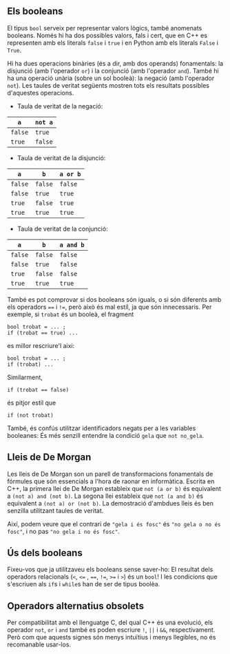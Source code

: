 ## Els booleans

El tipus `bool` serveix per representar valors lògics, també anomenats booleans. Només
hi ha dos possibles valors, fals i cert, que en C++ es representen amb els
literals `false` i `true` i en Python amb els literals `False` i `True`.

Hi ha dues operacions binàries (és a dir, amb dos operands) fonamentals:
la disjunció (amb l'operador `or`)
i la conjunció (amb l'operador `and`).
També hi ha una operació unària (sobre un sol booleà):
la negació (amb l'operador `not`).
Les taules de veritat següents mostren tots
els resultats possibles d'aquestes operacions.

- Taula de veritat de la negació:

| `a`        | `not a`    |
| ---------- | ---------- |
|  `false`   |  `true`    |
|  `true`    |  `false`   |

- Taula de veritat de la disjunció:

| `a`  | `b`  | `a or b` |
| ---- | ---- | --------- |
|  `false`   |  `false`   | `false` |
|  `false`   |  `true`    | `true`  |
|  `true`    |  `false`   | `true`  |
|  `true`    |  `true`    | `true`  |

- Taula de veritat de la conjunció:

| `a`  | `b`  | `a and b` |
| ---- | ---- | --------- |
|  `false`   |  `false`   | `false` |
|  `false`   |  `true`    | `false` |
|  `true`    |  `false`   | `false` |
|  `true`    |  `true`    | `true`  |


També es pot comprovar si dos booleans són iguals,
o si són diferents amb els operadors `==` i `!=`,
però això és mal estíl, ja que són innecessaris.
Per exemple, si `trobat` és un booleà, el fragment

```
bool trobat = ... ;
if (trobat == true) ...
```

es millor rescriure'l aixi:

```
bool trobat = ... ;
if (trobat) ...
```

Similarment,

```
if (trobat == false)
```

és pitjor estil que

```
if (not trobat)
```

També, és confús utilitzar identificadors negats per a les variables
booleanes: És més senzill entendre la condició `gela` que `not no_gela`.


## Lleis de De Morgan

Les lleis de De Morgan son un parell de transformacions fonamentals de
fórmules que són essencials a l'hora de raonar en informàtica.  Escrita en
C++, la primera llei de De Morgan estableix que `not (a or b)` és equivalent a
`(not a) and (not b)`. La segona llei  estableix que `not (a and b)` és
equivalent a `(not a) or (not b)`. La demostració d'ambdues lleis és
ben senzilla utilitzant taules de veritat.

Així, podem veure que el contrari de `"gela i és fosc"`
és `"no gela o no és fosc"`, i no pas
`"no gela i no és fosc"`.


## Ús dels booleans

Fixeu-vos que ja utilitzaveu els booleans sense saver-ho: El resultat dels operadors relacionals
(`<`, `<=` , `==`, `!=`, `>=` i `>`) és un `bool`! I les condicions que s'escriuen als `if`s i
`while`s han de ser de tipus boolèa.


## Operadors alternatius obsolets

Per compatibilitat amb el llenguatge C, del qual C++ és una evolució,
els operador `not`, `or` i `and`
també es poden escriure `!`, `||` i  `&&`, respectivament.
Però com que aquests signes són menys intuïtius i menys llegibles,
no és recomanable usar-los.

